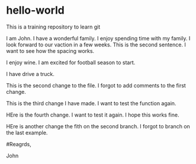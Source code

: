 # hello-world
This is a training repository to learn git

I am John. I have a wonderful family. I enjoy spending time with my family. I look forward to our vaction in a few weeks. 
This is the second sentence. I want to see how the spacing works. 

I enjoy wine. I am excited for football season to start. 


I have drive a truck. 



This is the second change to the file. I forgot to add comments to the first change.

This is the third change I have made. I want to test the function again. 



HEre is the fourth change. I want to test it again. I hope this works fine. 


HEre is another change the fith on the second branch. I forgot to branch on the last example. 

#Reagrds,

John
